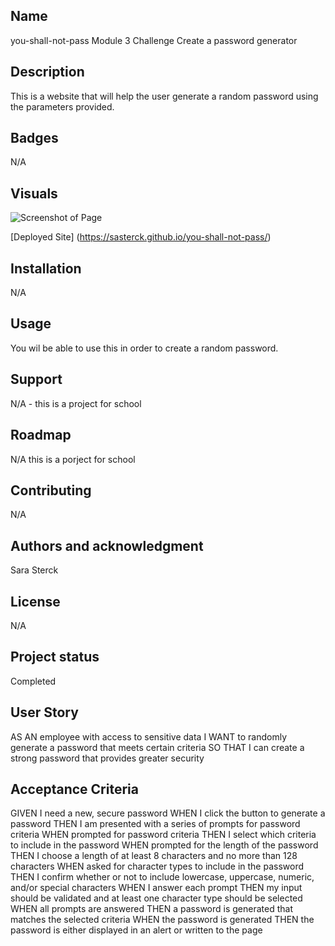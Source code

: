 ## Name
you-shall-not-pass
Module 3 Challenge
Create a password generator

## Description
This is a website that will help the user generate a random password using the parameters provided. 

## Badges
N/A

## Visuals

![Screenshot of Page](./assets/images/Screenshot%20(41).png)

[Deployed Site] (https://sasterck.github.io/you-shall-not-pass/)
## Installation
N/A

## Usage
You wil be able to use this in order to create a random password. 

## Support
N/A - this is a project for school

## Roadmap
N/A this is a porject for school

## Contributing
N/A

## Authors and acknowledgment
Sara Sterck

## License
N/A

## Project status
Completed

## User Story
AS AN employee with access to sensitive data
I WANT to randomly generate a password that meets certain criteria
SO THAT I can create a strong password that provides greater security

## Acceptance Criteria
GIVEN I need a new, secure password
WHEN I click the button to generate a password
THEN I am presented with a series of prompts for password criteria
WHEN prompted for password criteria
THEN I select which criteria to include in the password
WHEN prompted for the length of the password
THEN I choose a length of at least 8 characters and no more than 128 characters
WHEN asked for character types to include in the password
THEN I confirm whether or not to include lowercase, uppercase, numeric, and/or special characters
WHEN I answer each prompt
THEN my input should be validated and at least one character type should be selected
WHEN all prompts are answered
THEN a password is generated that matches the selected criteria
WHEN the password is generated
THEN the password is either displayed in an alert or written to the page
